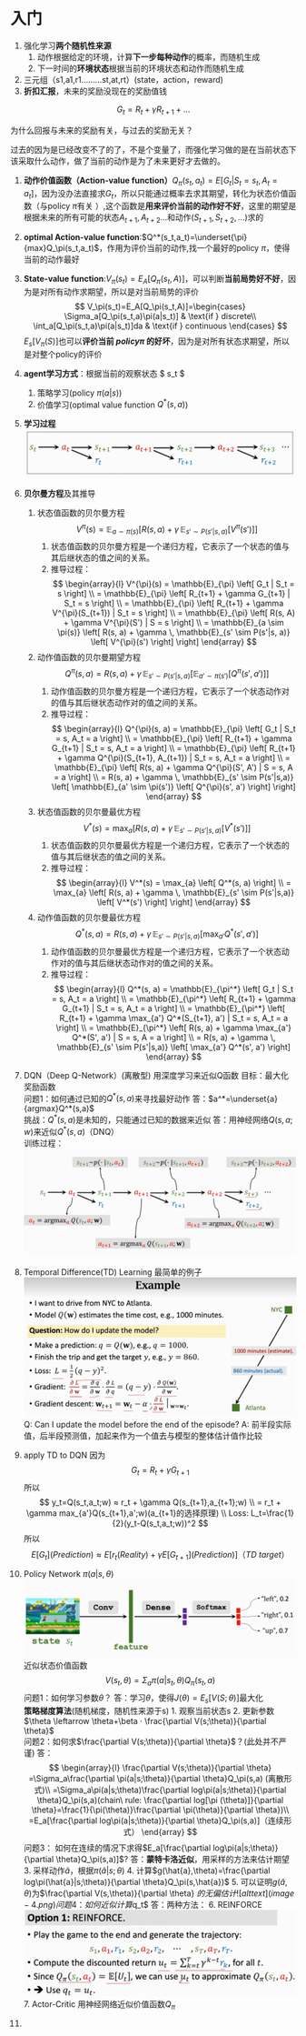 # 入门
1. 强化学习**两个随机性来源**
   1. 动作根据给定的环境，计算**下一步每种动作**的概率，而随机生成
   2. 下一时间的**环境状态**根据当前的环境状态和动作而随机生成
2. 三元组（s1,a1,r1………st,at,rt）(state，action，reward)
3. **折扣汇报**，未来的奖励没现在的奖励值钱

$$
G_t = R_t + \gamma R_{t+1} + \dots
$$

为什么回报与未来的奖励有关，与过去的奖励无关？

过去的因为是已经改变不了的了，不是个变量了，而强化学习做的是在当前状态下该采取什么动作，做了当前的动作是为了未来更好才去做的。
1. **动作价值函数（Action-value function）**$Q_\pi(s_t,a_t)=E[G_t|S_t=s_t,A_t=a_t]$，因为没办法直接求$G_t$，所以只能通过概率去求其期望，转化为状态价值函数（与policy $\pi$有关 ）,这个函数是**用来评价当前的动作好不好**，这里的期望是根据未来的所有可能的状态$A_{t+1},A_{t+2}...$和动作($S_{t+1},S_{t+2},...$)求的

2. **optimal Action-value function**:$Q^*(s_t,a_t)=\underset{\pi}{max}Q_\pi(s_t,a_t)$，作用为评价当前的动作,找一个最好的policy $\pi$，使得当前的动作最好
3. **State-value function**:$V_\pi(s_t)=E_A[Q_\pi(s_t,A)]$，可以判断**当前局势好不好**，因为是对所有动作求期望，所以是对当前局势的评价 
$$
V_\pi(s_t)=E_A[Q_\pi(s_t,A)]=\begin{cases}
    \Sigma_a[Q_\pi(s_t,a)\pi(a|s_t)] & \text{if } discrete\\
    \int_a[Q_\pi(s_t,a)\pi(a|s_t)]da & \text{if } continuous
\end{cases}
$$ 
$E_s[V_\pi(S) ]$也可以**评价当前 $policy \pi$ 的好坏**，因为是对所有状态求期望，所以是对整个policy的评价
1. **agent学习方式**：根据当前的观察状态 $ s_t $ 
   1. 策略学习(policy $\pi(a|s)$)
   2. 价值学习(optimal value function $Q^*(s,a)$)
2. **学习过程**
   ![alt text](image.png)
3. **贝尔曼方程**及其推导
   1. 状态值函数的贝尔曼方程
        $$
        V^{\pi}(s) = \mathbb{E}_{a \sim \pi(s)} \left[ R(s, a) + \gamma \, \mathbb{E}_{s' \sim P(s'|s, a)} \left[ V^{\pi}(s') \right] \right]
        $$
        1. 状态值函数的贝尔曼方程是一个递归方程，它表示了一个状态的值与其后继状态的值之间的关系。
        2. 推导过程：
            $$
            \begin{array}{l}
            V^{\pi}(s) = \mathbb{E}_{\pi} \left[ G_t | S_t = s \right] \\
            = \mathbb{E}_{\pi} \left[ R_{t+1} + \gamma G_{t+1} | S_t = s \right] \\
            = \mathbb{E}_{\pi} \left[ R_{t+1} + \gamma V^{\pi}(S_{t+1}) | S_t = s \right] \\
            = \mathbb{E}_{\pi} \left[ R(s, A) + \gamma V^{\pi}(S') | S = s \right] \\
            = \mathbb{E}_{a \sim \pi(s)} \left[ R(s, a) + \gamma \, \mathbb{E}_{s' \sim P(s'|s, a)} \left[ V^{\pi}(s') \right] \right]
            \end{array}
            $$
    2. 动作值函数的贝尔曼期望方程
        $$
        Q^{\pi}(s, a) = R(s, a) + \gamma \, \mathbb{E}_{s' \sim P(s'|s,a)} \left[ \mathbb{E}_{a' \sim \pi(s')} \left[ Q^{\pi}(s', a') \right] \right]
        $$
        1. 动作值函数的贝尔曼方程是一个递归方程，它表示了一个状态动作对的值与其后继状态动作对的值之间的关系。
        2. 推导过程：
            $$
            \begin{array}{l}
            Q^{\pi}(s, a) = \mathbb{E}_{\pi} \left[ G_t | S_t = s, A_t = a \right] \\
            = \mathbb{E}_{\pi} \left[ R_{t+1} + \gamma G_{t+1} | S_t = s, A_t = a \right] \\
            = \mathbb{E}_{\pi} \left[ R_{t+1} + \gamma Q^{\pi}(S_{t+1}, A_{t+1}) | S_t = s, A_t = a \right] \\
            = \mathbb{E}_{\pi} \left[ R(s, a) + \gamma Q^{\pi}(S', A') | S = s, A = a \right] \\
            = R(s, a) + \gamma \, \mathbb{E}_{s' \sim P(s'|s,a)} \left[ \mathbb{E}_{a' \sim \pi(s')} \left[ Q^{\pi}(s', a') \right] \right]
            \end{array}
            $$
    3. 状态值函数的贝尔曼最优方程
        $$
        V^*(s) = \max_{a} \left[ R(s, a) + \gamma \, \mathbb{E}_{s' \sim P(s'|s,a)} \left[ V^*(s') \right] \right]
        $$
        1. 状态值函数的贝尔曼最优方程是一个递归方程，它表示了一个状态的值与其后继状态的值之间的关系。
        2. 推导过程：
            $$
            \begin{array}{l}
            V^*(s) = \max_{a} \left[ Q^*(s, a) \right] \\
            = \max_{a} \left[ R(s, a) + \gamma \, \mathbb{E}_{s' \sim P(s'|s,a)} \left[ V^*(s') \right] \right]
            \end{array}
            $$
    4. 动作值函数的贝尔曼最优方程
        $$
        Q^*(s, a) = R(s, a) + \gamma \, \mathbb{E}_{s' \sim P(s'|s,a)} \left[ \max_{a'} Q^*(s', a') \right]
        $$
        1. 动作值函数的贝尔曼最优方程是一个递归方程，它表示了一个状态动作对的值与其后继状态动作对的值之间的关系。
        2. 推导过程：
            $$
            \begin{array}{l}
            Q^*(s, a) = \mathbb{E}_{\pi^*} \left[ G_t | S_t = s, A_t = a \right] \\
            = \mathbb{E}_{\pi^*} \left[ R_{t+1} + \gamma G_{t+1} | S_t = s, A_t = a \right] \\
            = \mathbb{E}_{\pi^*} \left[ R_{t+1} + \gamma \max_{a'} Q^*(S_{t+1}, a') | S_t = s, A_t = a \right] \\
            = \mathbb{E}_{\pi^*} \left[ R(s, a) + \gamma \max_{a'} Q^*(S', a') | S = s, A = a \right] \\
            = R(s, a) + \gamma \, \mathbb{E}_{s' \sim P(s'|s,a)} \left[ \max_{a'} Q^*(s', a') \right]
            \end{array}
            $$

    
4.   DQN（Deep Q-Network）(离散型)
    用深度学习来近似Q函数
    目标：最大化奖励函数 <br>
    问题1：如何通过已知的$Q^*(s,a)$来寻找最好动作
    答：$a^*=\underset{a}{argmax}Q^*(s,a)$ <br>
    挑战：$Q^*(s,a)$是未知的，只能通过已知的数据来近似
    答：用神经网络$Q(s,a;w)$来近似$Q^*(s,a)$（DNQ）<br>
    训练过程：
    ![alt text](image-1.png)
     
5.  Temporal Difference(TD) Learning
    最简单的例子
    ![alt text](image-2.png)
    Q: Can I update the model before the end of the episode?
    A: 前半段实际值，后半段预测值，加起来作为一个值去与模型的整体估计值作比较

6.  apply TD to DQN
   因为
   $$
    G_t=R_t+\gamma G_{t+1}
   $$
   所以
   $$
    y_t=Q(s_t,a_t;w) ≈ r_t + \gamma Q(s_{t+1},a_{t+1};w) \\
    = r_t + \gamma max_{a'}Q(s_{t+1},a';w)(a_{t+1}的选择原理) \\
    Loss: L_t=\frac{1}{2}(y_t-Q(s_t,a_t;w))^2
   $$
   所以
   $$
   E[G_t](Prediction) ≈ E[r_t(Reality) + \gamma E[G_{t+1}](Prediction)]（TD\ target）
   $$
7.  Policy Network $\pi (a|s,\theta)$
   ![alt text](image-3.png)
    近似状态价值函数
    $$
    V(s_t,\theta)=\Sigma_a\pi(a|s_t,\theta)Q_\pi(s_t,a)
    $$
    问题1：如何学习参数$\theta$？
    答：学习$\theta$，使得$J(\theta)=E_s[V(S;\theta)]$最大化 <br>
    **策略梯度算法**(随机梯度，随机性来源于s)
        1. 观察当前状态s
        2. 更新参数$\theta \leftarrow \theta+\beta · \frac{\partial V(s;\theta)}{\partial \theta}$ <br>
    问题2：如何求$\frac{\partial V(s;\theta)}{\partial \theta}$？(此处并不严谨)
    答：$$
    \begin{array}{l}
        \frac{\partial V(s;\theta)}{\partial \theta}
    =\Sigma_a\frac{\partial \pi(a|s;\theta)}{\partial \theta}Q_\pi(s,a) (离散形式)\\
    =\Sigma_a\pi(a|s;\theta)\frac{\partial log\pi(a|s;\theta)}{\partial \theta}Q_\pi(s,a)(chain\ rule: \frac{\partial log[\pi (\theta)]}{\partial \theta}=\frac{1}{\pi(\theta)}\frac{\partial \pi(\theta)}{\partial \theta})\\
    =E_a[\frac{\partial log\pi(a|s;\theta)}{\partial \theta}Q_\pi(s,a)]（连续形式）
    \end{array}
    $$
    问题3： 如何在连续的情况下求得$E_a[\frac{\partial log\pi(a|s;\theta)}{\partial \theta}Q_\pi(s,a)]$?
    答：**蒙特卡洛近似**，用采样的方法来估计期望
        3. 采样动作$\hat{a}$，根据$\pi(\hat{a}|s;\theta)$
        4. 计算$g(\hat{a},\theta)=\frac{\partial log\pi(\hat{a}|s;\theta)}{\partial \theta}Q_\pi(s,\hat{a})$
        5. 可以证明$g(\hat{a},\theta)$为$\frac{\partial V(s,\theta)}{\partial \theta} $的无偏估计
    ![alt text](image-4.png)
    问题4： 如何近似计算$q_t$
    答：两种方法：
        6. REINFORCE
          ![alt text](image-5.png)
        7. Actor-Critic
          用神经网络近似价值函数$Q_\pi$
8.  
